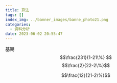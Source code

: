```yaml
---
title: 算法
tags: []
index_img: ../banner_images/banne_photo21.png
categories:
  - 资料分析
date: 2023-06-02 20:55:47
---
```


基期
$$\frac{231}{1-21\%} $$
$$\frac{2}{22-2\%}$$

$$\frac{12}{21-2\%}$$
